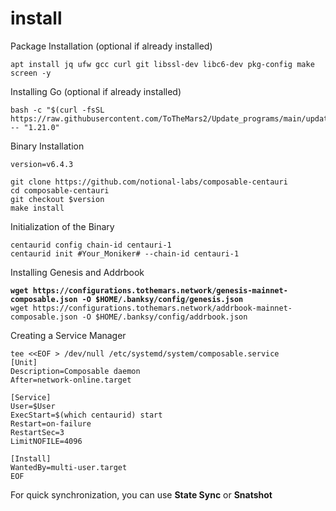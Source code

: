 # install

Package Installation (optional if already installed)

```
apt install jq ufw gcc curl git libssl-dev libc6-dev pkg-config make screen -y
```

Installing Go (optional if already installed)

```
bash -c "$(curl -fsSL https://raw.githubusercontent.com/ToTheMars2/Update_programs/main/update_go.sh)" -- "1.21.0"
```

Binary Installation

```
version=v6.4.3

git clone https://github.com/notional-labs/composable-centauri
cd composable-centauri
git checkout $version
make install

```

Initialization of the Binary

```
centaurid config chain-id centauri-1
centaurid init #Your_Moniker# --chain-id centauri-1
```

Installing Genesis and Addrbook

<pre><code><strong>wget https://configurations.tothemars.network/genesis-mainnet-composable.json -O $HOME/.banksy/config/genesis.json
</strong>wget https://configurations.tothemars.network/addrbook-mainnet-composable.json -O $HOME/.banksy/config/addrbook.json
</code></pre>

Creating a Service Manager

```
tee <<EOF > /dev/null /etc/systemd/system/composable.service
[Unit]
Description=Composable daemon
After=network-online.target

[Service]
User=$User
ExecStart=$(which centaurid) start
Restart=on-failure
RestartSec=3
LimitNOFILE=4096

[Install]
WantedBy=multi-user.target
EOF
```

For quick synchronization, you can use **State Sync** or **Snatshot**
